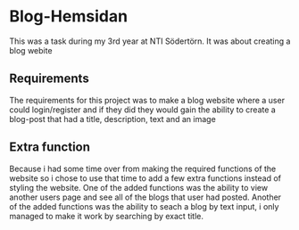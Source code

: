 # Blog-Hemsidan
This was a task during my 3rd year at NTI Södertörn. It was about creating a blog webite

## Requirements
The requirements for this project was to make a blog website where a user could login/register and if they did they would gain the ability to create a blog-post that had a title, description, text and an image

## Extra function
Because i had some time over from making the required functions of the website so i chose to use that time to add a few extra functions instead of styling the website.
One of the added functions was the ability to view another users page and see all of the blogs that user had posted.
Another of the added functions was the ability to seach a blog by text input, i only managed to make it work by searching by exact title.
